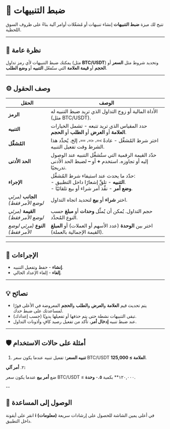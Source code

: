 # 🔔 ضبط التنبيهات

تتيح لك ميزة **ضبط التنبيهات** إنشاء تنبيهات أو مُشغّلات أوامر آلية بناءً على ظروف السوق اللحظية.

---

## 🧭 نظرة عامة

يمكنك ضبط التنبيهات لأي رمز تداول (مثل **BTC/USDT**) وتحديد شروط مثل **السعر** أو **الحجم** أو **قيمة العلامة** التي ستُفعّل **التنبيه** أو **وضع الطلب**.

---

## ⚙️ وصف الحقول

| **الحقل** | **الوصف** |
|------------|-----------------|
| **الرمز** | الأداة المالية أو زوج التداول الذي تريد ضبط التنبيه له (مثل BTC/USDT). |
| **التنبيه** | حدد المقياس الذي تريد تتبعه - تشمل الخيارات **العلامة** أو **العرض** أو **الطلب** أو **الحجم**. |
| **المُشغِّل** | اختر شرط المُشغِّل - عادةً `>=`، `<=`، `==`، إلخ. يُحدِّد هذا الشرط وقت تفعيل التنبيه. |
| **الحد الأدنى** | حدّد القيمة الرقمية التي ستُشغِّل التنبيه عند الوصول إليه أو تجاوزه. استخدم **+** أو **–** لضبط الحد الأدنى تدريجيًا. |
| **الإجراء** | حدّد ما يحدث عند استيفاء شرط المُشغِّل:<br> - **التنبيه** - تلقِّ إشعارًا داخل التطبيق.<br> - **وضع أمر** - نفِّذ أمر شراء أو بيع تلقائيًا. |
| **الجانب** *(مرئي لوضع الأمر فقط)* | اختر **شراء** أو **بيع** لتحديد اتجاه التداول. |
| **القيمة** *(مرئي لوضع الأمر فقط)* | حجم التداول. يُمكن أن يُمثِّل **وحدات** أو **مبلغ** حسب النوع المُحدَّد. |
| **النوع** *(مرئي لوضع الأمر فقط)* | اختر بين **الوحدة** (عدد الأسهم أو العملات) أو **المبلغ** (القيمة الإجمالية بالعملة). |

---

## 🧩 الإجراءات

- **إنشاء** - حفظ وتفعيل التنبيه.
- **إلغاء** - إلغاء الإعداد الحالي.

---

## 💡 نصائح

- يتم تحديث قيم **العلامة** و**العرض** و**الطلب** و**الحجم** المعروضة في الأعلى فورًا لمساعدتك على ضبط حدك.
- تبقى التنبيهات نشطة حتى يتم حذفها أو تفعيلها يدويًا (حسب إعدادك).
- عند ضبط تنبيه **إدخال أمر**، تأكد من تفعيل رصيد كافٍ وأذونات التداول.

---

## 🛡️ أمثلة على حالات الاستخدام

1. **تنبيه السعر:**
تفعيل تنبيه عندما يكون سعر BTC/USDT **العلامة ≥ 125,000**.

٢. **أمر آلي:**

ضع **أمر بيع** عندما يكون سعر BTC/USDT ≤ ١٢٠,٠٠٠** بكمية **٠.٥ وحدة**.

--

## 🧭 الوصول إلى المساعدة

انقر على أيقونة **ℹ️ (معلومات)** في أعلى يمين الشاشة للحصول على إرشادات سريعة داخل التطبيق.

